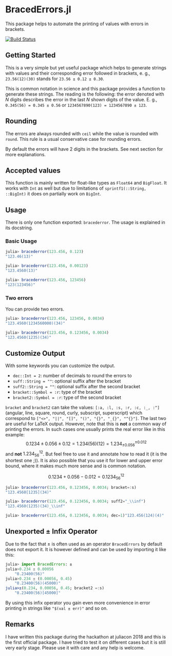 # BracedErrors.jl

This package helps to automate the printing of values with errors in brackets.

[![Build Status](https://travis-ci.org/stakaz/BracedErrors.jl.svg?branch=master)](https://travis-ci.org/stakaz/BracedErrors.jl)

## Getting Started

This is a very simple but yet useful package which helps to generate strings with values and their corresponding error followed in brackets, e. g., `23.56(12)(30)` stands for `23.56 ± 0.12 ± 0.30`.

This is common notation in science and this package provides a function to generate these strings.
The reading is the following: the error denoted with $N$ digits describes the error in the last $N$ shown digits of the value. E. g., `0.345(56) = 0.345 ± 0.56` or `1234567890(123) = 1234567890 ± 123`.

## Rounding

The errors are always rounded with `ceil` while the value is rounded with `round`. This rule is a usual conservative case for rounding errors.

By default the errors will have 2 digits in the brackets. See next section for more explanations.

## Accepted values

This function is mainly written for float-like types as `Float64` and `BigFloat`.
It works with `Int` as well but due to limitations of `sprintf1(::String, ::BigInt)` it does on partially work on `BigInt`.

## Usage

There is only one function exported: `bracederror`.
The usage is explained in its docstring.

### Basic Usage

```julia
julia> bracederror(123.456, 0.123)
"123.46(13)"

julia> bracederror(123.456, 0.00123)
"123.4560(13)"

julia> bracederror(123.456, 123456)
"123(123456)"
```

### Two errors
You can provide two errors.

```julia
julia> bracederror(123.456, 123456, 0.0034)
"123.4560(1234560000)(34)"

julia> bracederror(123.456, 0.123456, 0.0034)
"123.4560(1235)(34)"
```

## Customize Output

With some keywords you can customize the output.

- `dec::Int = 2`: number of decimals to round the errors to
- `suff::String = ""`: optional suffix after the bracket
- `suff2::String = ""`: optional suffix after the second bracket
- `bracket::Symbol = :r`: type of the bracket
- `bracket2::Symbol = :r`: type of the second bracket

`bracket` and `bracket2` can take the values: `[:a, :l, :s, :r, :c, :_, :^]` (angular, line, square, round, curly, subscript, superscript) which correspond to `["<>", "||", "[]", "()", "{}", "_{}", "^{}"]`.
The last two are useful for LaTeX output.
However, note that this is **not** a common way of printing the errors.
In such cases one usually prints the real error like in this example:
$$0.1234 \pm 0.056 \pm 0.12 = 1.234(56)(12) = 1.234_{\pm 0.056}^{\pm 0.012}$$
and **not** $1.234_{56}^{12}$.
But feel free to use it and annotate how to read it (it is the shortest one ;)).
It is also possible that you use it for lower and upper error bound, where it makes much more sense and is common notation.

$$ 0.1234 +0.056 -0.012 = 0.1234_{56}^{12}$$ 

```julia
julia> bracederror(123.456, 0.123456, 0.0034; bracket=:s)
"123.4560[1235](34)"

julia> bracederror(123.456, 0.123456, 0.0034; suff2="_\\inf")
"123.4560(1235)(34)_\\inf"

julia> bracederror(123.456, 0.123456, 0.0034; dec=1)"123.456(124)(4)"
```

## Unexported $±$ Infix Operator

Due to the fact that $\pm$ is often used as an operator `BracedErrors` by default does not export it. It is however defined and can be used by importing it like this:

```julia
julia> import BracedErrors: ±
julia>0.234 ± 0.00056
	"0.23400(56)"
julia>0.234 ± (0.00056, 0.45)
	"0.23400(56)(45000)"
julia>±(0.234, 0.00056, 0.45; bracket2 =:s)
	"0.23400(56)[45000]"
```

By using this infix operator you gain even more convenience in error printing in strings like `"$(val ± err)"` and so on.

## Remarks

I have written this package during the hackathon at juliacon 2018 and this is the first official package.
I have tried to test it on different cases but it is still very early stage. Please use it with care and any help is welcome.

